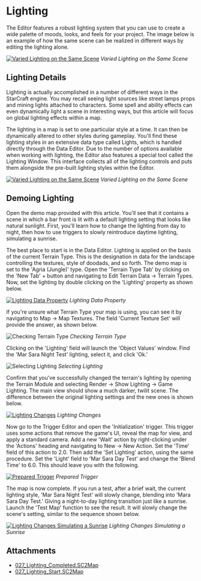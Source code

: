 # Lighting

The Editor features a robust lighting system that you can use to create a wide palette of moods, looks, and feels for your project. The image below is an example of how the same scene can be realized in different ways by editing the lighting alone.

[![Varied Lighting on the Same Scene](./resources/027_Lighting1.png)](./resources/027_Lighting1.png)
*Varied Lighting on the Same Scene*

## Lighting Details

Lighting is actually accomplished in a number of different ways in the StarCraft engine. You may recall seeing light sources like street lamps props and mining lights attached to characters. Some spell and ability effects can even dynamically light a scene in interesting ways, but this article will focus on global lighting effects within a map.

The lighting in a map is set to one particular style at a time. It can then be dynamically altered to other styles during gameplay. You'll find these lighting styles in an extensive data type called Lights, which is handled directly through the Data Editor. Due to the number of options available when working with lighting, the Editor also features a special tool called the Lighting Window. This interface collects all of the lighting controls and puts them alongside the pre-built lighting styles within the Editor.

[![Varied Lighting on the Same Scene](./resources/027_Lighting2.png)](./resources/027_Lighting2.png)
*Varied Lighting on the Same Scene*

## Demoing Lighting

Open the demo map provided with this article. You'll see that it contains a scene in which a bar front is lit with a default lighting setting that looks like natural sunlight. First, you'll learn how to change the lighting from day to night, then how to use triggers to slowly reintroduce daytime lighting, simulating a sunrise.

The best place to start is in the Data Editor. Lighting is applied on the basis of the current Terrain Type. This is the designation in data for the landscape controlling the textures, style of doodads, and so forth. The demo map is set to the 'Agria (Jungle)' type. Open the 'Terrain Type Tab' by clicking on the 'New Tab' + button and navigating to Edit Terrain Data -\> Terrain Types. Now, set the lighting by double clicking on the 'Lighting' property as shown below.

[![Lighting Data Property](./resources/027_Lighting3.png)](./resources/027_Lighting3.png)
*Lighting Data Property*

If you're unsure what Terrain Type your map is using, you can see it by navigating to Map -\> Map Textures. The field 'Current Texture Set' will provide the answer, as shown below.

![Checking Terrain Type](./resources/027_Lighting4.png)
*Checking Terrain Type*

Clicking on the 'Lighting' field will launch the 'Object Values' window. Find the 'Mar Sara Night Test' lighting, select it, and click 'Ok.'

![Selecting Lighting](./resources/027_Lighting5.png)
*Selecting Lighting*

Confirm that you've successfully changed the terrain's lighting by opening the Terrain Module and selecting Render -\> Show Lighting -\> Game Lighting. The main view should show a much darker, twilit scene. The difference between the original lighting settings and the new ones is shown below.

[![Lighting Changes](./resources/027_Lighting6.png)](./resources/027_Lighting6.png)
*Lighting Changes*

Now go to the Trigger Editor and open the 'Initialization' trigger. This trigger uses some actions that remove the game's UI, reveal the map for view, and apply a standard camera. Add a new 'Wait' action by right-clicking under the 'Actions' heading and navigating to New -\> New Action. Set the 'Time' field of this action to 2.0. Then add the 'Set Lighting' action, using the same procedure. Set the 'Light' field to 'Mar Sara Day Test' and change the 'Blend Time' to 6.0. This should leave you with the following.

[![Prepared Trigger](./resources/027_Lighting7.png)](./resources/027_Lighting7.png)
*Prepared Trigger*

The map is now complete. If you run a test, after a brief wait, the current lighting style, 'Mar Sara Night Test' will slowly change, blending into 'Mara Sara Day Test.' Giving a night-to-day lighting transition just like a sunrise. Launch the 'Test Map' function to see the result. It will slowly change the scene's setting, similar to the sequence shown below.

[![Lighting Changes Simulating a Sunrise](./resources/027_Lighting8.png)](./resources/027_Lighting8.png)
*Lighting Changes Simulating a Sunrise*

## Attachments

 * [027_Lighting_Completed.SC2Map](./maps/027_Lighting_Completed.SC2Map)
 * [027_Lighting_Start.SC2Map](./maps/027_Lighting_Start.SC2Map)
